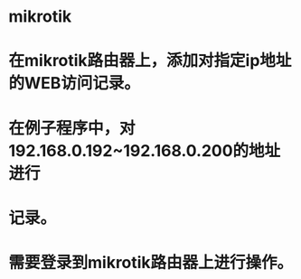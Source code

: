 # mikrotik
# 在mikrotik路由器上，添加对指定ip地址的WEB访问记录。
# 在例子程序中，对192.168.0.192~192.168.0.200的地址进行
# 记录。
# 需要登录到mikrotik路由器上进行操作。
#
